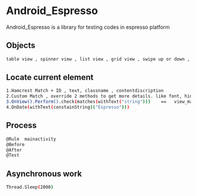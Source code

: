 # Android_Espresso
Android_Espresso is a library for testing codes in espresso platform

## Objects
```bash
table view , spinner view , list view , grid view , swipe up or down , recycle view
```

## Locate current element
```bash
1.Hamcrest Match + ID , text, classname , contentdiscription
2.Custom Match , override 2 methods to get more details. like font, hint, color etc.
3.OnView().Perform().check(matches(withText("string")))    ==   view_match.view_action_view_assertion
4.OnDate(withText(constainString)("Espresso")))
```

## Process
```bash
@Rule  mainactivity
@Before
@After
@Test
```

## Asynchronous work
```bash
Thread.Sleep(2000)
```




